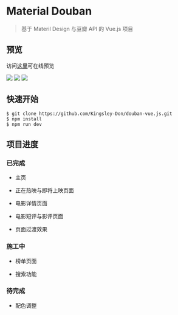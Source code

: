 # Material Douban

> 基于 Materil Design 与豆瓣 API 的 Vue.js 项目

## 预览

访问[这里](http://47.93.224.150:8080)可在线预览

![](http://olh7l240x.bkt.clouddn.com/17-10-16/82360930.jpg)
![](http://olh7l240x.bkt.clouddn.com/17-10-16/62154002.jpg)
![](http://olh7l240x.bkt.clouddn.com/17-10-16/9988406.jpg)

## 快速开始

```shell
$ git clone https://github.com/Kingsley-Don/douban-vue.js.git
$ npm install
$ npm run dev
```

## 项目进度

### 已完成

- 主页

- 正在热映与即将上映页面

- 电影详情页面

- 电影短评与影评页面

- 页面过渡效果

### 施工中

- 榜单页面

- 搜索功能

### 待完成

- 配色调整
